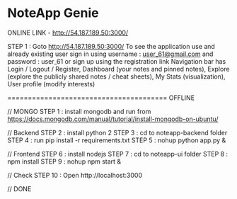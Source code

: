 NoteApp Genie
===============
ONLINE LINK - http://54.187.189.50:3000/

STEP 1 : Goto http://54.187.189.50:3000/
    To see the application use and already existing user sign in using username : user_61@gmail.com and password : user_61
    or sign up using the registration link
    Navigation bar has
      Login / Logout / Register,
      Dashboard (your notes and pinned notes),
      Explore (explore the publicly shared notes / cheat sheets),
      My Stats (visualization),
      User profile (modify interests)

=======================================
OFFLINE

// MONGO
STEP 1  : install mongodb and run from https://docs.mongodb.com/manual/tutorial/install-mongodb-on-ubuntu/

// Backend
STEP 2  : install python 2
STEP 3  : cd to noteapp-backend folder
STEP 4  : run pip install -r requirements.txt
STEP 5  : nohup python app.py &

// Frontend
STEP 6  : install nodejs
STEP 7  : cd to noteapp-ui folder
STEP 8  : npm install
STEP 9 : nohup npm start &

// Check
STEP 10 : Open http://localhost:3000

// DONE
